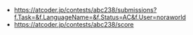 * https://atcoder.jp/contests/abc238/submissions?f.Task=&f.LanguageName=&f.Status=AC&f.User=noraworld
* https://atcoder.jp/contests/abc238/score
